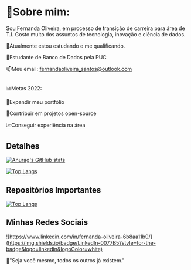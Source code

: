 # 🌻Sobre mim:

Sou Fernanda Oliveira, em processo de transição de carreira para área de T.I. Gosto muito dos assuntos de tecnologia, inovação e ciência de dados.


🌱Atualmente estou estudando e me qualificando.

🚀Estudante de Banco de Dados pela PUC

📫Meu email: fernandaoliveira_santos@outlook.com


##
📊Metas 2022:

📂Expandir meu portfólio

🤝Contribuir em projetos open-source

📈Conseguir experiência na área

## Detalhes
[![Anurag's GitHub stats](https://github-readme-stats.vercel.app/api?username=fernandaoliveirasantos&show_icons=true&&theme=radical)](https://github.com/anuraghazra/github-readme-stats)


[![Top Langs](https://github-readme-stats.vercel.app/api/top-langs/?username=fernandaoliveirasantos&layout=compact&theme=radical)](https://github.com/anuraghazra/github-readme-stats)

## Repositórios Importantes
[![Top Langs](https://github-readme-stats.vercel.app/api/top-langs/?username=fernandaoliveirasantos&theme=radical)](https://github.com/fernandaoliveirasantos/github-readme-stats)

## Minhas Redes Sociais
![https://www.linkedin.com/in/fernanda-oliveira-6b8aa11b0/](https://img.shields.io/badge/LinkedIn-0077B5?style=for-the-badge&logo=linkedin&logoColor=white)


🧠"Seja você mesmo, todos os outros já existem."
